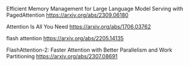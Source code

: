 Efficient Memory Management for Large Language Model Serving with PagedAttention
https://arxiv.org/abs/2309.06180

Attention Is All You Need
https://arxiv.org/abs/1706.03762

flash attention
https://arxiv.org/abs/2205.14135

FlashAttention-2: Faster Attention with Better Parallelism and Work Partitioning
https://arxiv.org/abs/2307.08691
